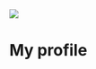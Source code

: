 ## <img src="https://acegif.com/wp-content/uploads/2021/4fh5wi/welcome-15.gif">
<h1>My profile</h1>
